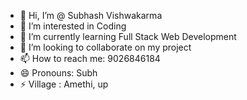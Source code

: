 - 👋 Hi, I’m @ Subhash Vishwakarma
- 👀 I’m interested in Coding
- 🌱 I’m currently learning Full Stack Web Development
- 💞️ I’m looking to collaborate on my project
- 📫 How to reach me: 9026846184
- 😄 Pronouns: Subh
- ⚡ Village : Amethi, up 

<!---
subhgit02/subhgit02 is a ✨ special ✨ repository because its `README.md` (this file) appears on your GitHub profile.
You can click the Preview link to take a look at your changes.
--->
